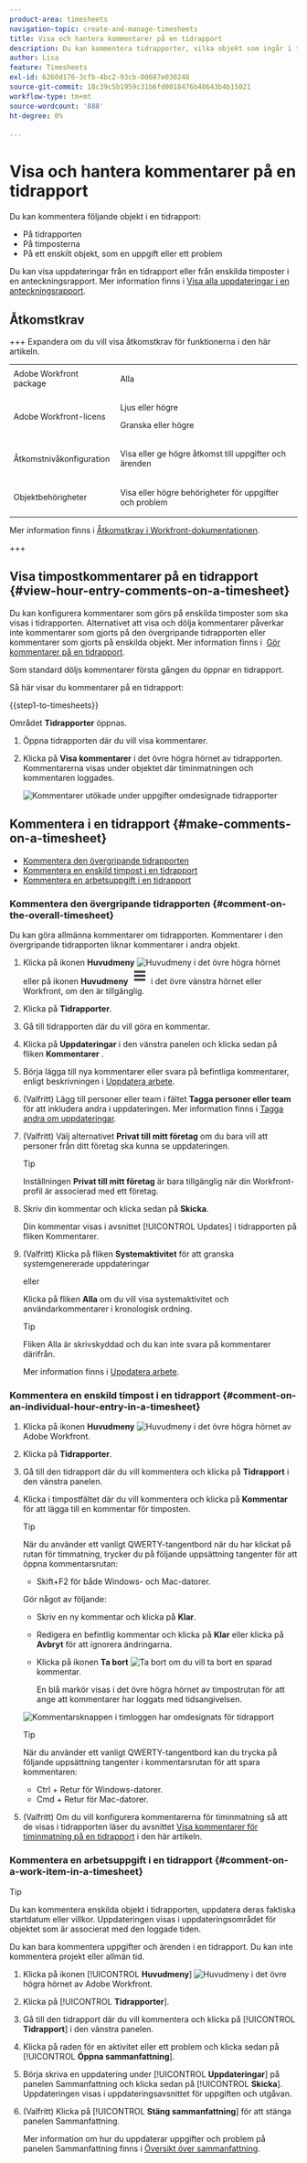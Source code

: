 ```yaml
---
product-area: timesheets
navigation-topic: create-and-manage-timesheets
title: Visa och hantera kommentarer på en tidrapport
description: Du kan kommentera tidrapporter, vilka objekt som ingår i tidrapporterna samt varje timmes post som du loggar.
author: Lisa
feature: Timesheets
exl-id: 6260d176-3cfb-4bc2-93cb-00687e030248
source-git-commit: 18c39c5b1959c31b6fd0018476b48643b4b15021
workflow-type: tm+mt
source-wordcount: '888'
ht-degree: 0%

---
```


# Visa och hantera kommentarer på en tidrapport

<!-- Audited: April, 2024-->

Du kan kommentera följande objekt i en tidrapport:

* På tidrapporten
* På timposterna
* På ett enskilt objekt, som en uppgift eller ett problem

Du kan visa uppdateringar från en tidrapport eller från enskilda timposter i en anteckningsrapport. Mer information finns i [Visa alla uppdateringar i en anteckningsrapport](/help/quicksilver/workfront-basics/updating-work-items-and-viewing-updates/view-all-updates-in-a-report.md).

## Åtkomstkrav

+++ Expandera om du vill visa åtkomstkrav för funktionerna i den här artikeln. 

<table style="table-layout:auto"> 
 <col> 
 <col> 
 <tbody> 
  <tr> 
   <td>Adobe Workfront package</td> 
   <td> <p>Alla</p> </td> 
  </tr> 
  <tr> 
   <td>Adobe Workfront-licens</td> 
   <td> <p>Ljus eller högre </p>
   <p>Granska eller högre</p> </td> 
  </tr> 
  <tr> 
   <td>Åtkomstnivåkonfiguration</td> 
   <td> <p>Visa eller ge högre åtkomst till uppgifter och ärenden</p> </td> 
  </tr> 
  <tr> 
   <td>Objektbehörigheter</td> 
   <td> <p>Visa eller högre behörigheter för uppgifter och problem</p> </td> 
  </tr> 
 </tbody> 
</table>

Mer information finns i [Åtkomstkrav i Workfront-dokumentationen](/help/quicksilver/administration-and-setup/add-users/access-levels-and-object-permissions/access-level-requirements-in-documentation.md).

+++

## Visa timpostkommentarer på en tidrapport {#view-hour-entry-comments-on-a-timesheet}

Du kan konfigurera kommentarer som görs på enskilda timposter som ska visas i tidrapporten. Alternativet att visa och dölja kommentarer påverkar inte kommentarer som gjorts på den övergripande tidrapporten eller kommentarer som gjorts på enskilda objekt. Mer information finns i  [Gör kommentarer på en tidrapport](#make-comments-on-a-timesheet).

Som standard döljs kommentarer första gången du öppnar en tidrapport.

Så här visar du kommentarer på en tidrapport:

{{step1-to-timesheets}}

Området **Tidrapporter** öppnas.

1. Öppna tidrapporten där du vill visa kommentarer.
1. Klicka på **Visa kommentarer** i det övre högra hörnet av tidrapporten.
Kommentarerna visas under objektet där timinmatningen och kommentaren loggades.

   ![Kommentarer utökade under uppgifter omdesignade tidrapporter](assets/comments-expanded-under-tasks-redesigned-timesheet.png)


## Kommentera i en tidrapport {#make-comments-on-a-timesheet}

* [Kommentera den övergripande tidrapporten](#comment-on-the-overall-timesheet)
* [Kommentera en enskild timpost i en tidrapport](#comment-on-an-individual-hour-entry-in-a-timesheet)
* [Kommentera en arbetsuppgift i en tidrapport](#comment-on-a-work-item-in-a-timesheet)

### Kommentera den övergripande tidrapporten {#comment-on-the-overall-timesheet}

Du kan göra allmänna kommentarer om tidrapporten. Kommentarer i den övergripande tidrapporten liknar kommentarer i andra objekt.

1. Klicka på ikonen **Huvudmeny** ![Huvudmeny ](assets/main-menu-icon.png) i det övre högra hörnet eller på ikonen **Huvudmeny** ![Rader på huvudmenyn](assets/lines-main-menu.png) i det övre vänstra hörnet eller Workfront, om den är tillgänglig.

1. Klicka på **Tidrapporter**.
1. Gå till tidrapporten där du vill göra en kommentar.
1. Klicka på **Uppdateringar** i den vänstra panelen och klicka sedan på fliken **Kommentarer** .
1. Börja lägga till nya kommentarer eller svara på befintliga kommentarer, enligt beskrivningen i [Uppdatera arbete](../../workfront-basics/updating-work-items-and-viewing-updates/update-work.md).
1. (Valfritt) Lägg till personer eller team i fältet **Tagga personer eller team** för att inkludera andra i uppdateringen. Mer information finns i [Tagga andra om uppdateringar](../../workfront-basics/updating-work-items-and-viewing-updates/tag-others-on-updates.md).
1. (Valfritt) Välj alternativet **Privat till mitt företag** om du bara vill att personer från ditt företag ska kunna se uppdateringen.

   >[!TIP]
   >
   >Inställningen **Privat till mitt företag** är bara tillgänglig när din Workfront-profil är associerad med ett företag.

1. Skriv din kommentar och klicka sedan på **Skicka**.

   Din kommentar visas i avsnittet [!UICONTROL Updates] i tidrapporten på fliken Kommentarer.

1. (Valfritt) Klicka på fliken **Systemaktivitet** för att granska systemgenererade uppdateringar

   eller

   Klicka på fliken **Alla** om du vill visa systemaktivitet och användarkommentarer i kronologisk ordning.

   >[!TIP]
   >
   >   Fliken Alla är skrivskyddad och du kan inte svara på kommentarer därifrån.


   Mer information finns i [Uppdatera arbete](/help/quicksilver/workfront-basics/updating-work-items-and-viewing-updates/update-work.md).

### Kommentera en enskild timpost i en tidrapport {#comment-on-an-individual-hour-entry-in-a-timesheet}

1. Klicka på ikonen **Huvudmeny** ![Huvudmeny](assets/main-menu-icon.png) i det övre högra hörnet av Adobe Workfront.

1. Klicka på **Tidrapporter**.
1. Gå till den tidrapport där du vill kommentera och klicka på **Tidrapport** i den vänstra panelen.
1. Klicka i timpostfältet där du vill kommentera och klicka på **Kommentar** för att lägga till en kommentar för timposten.

   >[!TIP]
   >
   >   När du använder ett vanligt QWERTY-tangentbord när du har klickat på rutan för timmatning, trycker du på följande uppsättning tangenter för att öppna kommentarsrutan:
   >   * Skift+F2 för både Windows- och Mac-datorer.

   Gör något av följande:

   * Skriv en ny kommentar och klicka på **Klar**.
   * Redigera en befintlig kommentar och klicka på **Klar** eller klicka på **Avbryt** för att ignorera ändringarna.
   * Klicka på ikonen **Ta bort** ![Ta bort ](assets/delete.png) om du vill ta bort en sparad kommentar.

     En blå markör visas i det övre högra hörnet av timpostrutan för att ange att kommentarer har loggats med tidsangivelsen.

   ![Kommentarsknappen i timloggen har omdesignats för tidrapport](assets/commment-button-on-hour-log-redesigned-timesheet.png)

   >[!TIP]
   >
   >   När du använder ett vanligt QWERTY-tangentbord kan du trycka på följande uppsättning tangenter i kommentarsrutan för att spara kommentaren:
   >   * Ctrl + Retur för Windows-datorer.
   >   * Cmd + Retur för Mac-datorer.


1. (Valfritt) Om du vill konfigurera kommentarerna för timinmatning så att de visas i tidrapporten läser du avsnittet [Visa kommentarer för timinmatning på en tidrapport](#view-hour-entry-comments-on-a-timesheet) i den här artikeln.

### Kommentera en arbetsuppgift i en tidrapport {#comment-on-a-work-item-in-a-timesheet}

>[!TIP]
>
>Du kan kommentera enskilda objekt i tidrapporten, uppdatera deras faktiska startdatum eller villkor. Uppdateringen visas i uppdateringsområdet för objektet som är associerat med den loggade tiden.


Du kan bara kommentera uppgifter och ärenden i en tidrapport. Du kan inte kommentera projekt eller allmän tid.

1. Klicka på ikonen [!UICONTROL **Huvudmeny**] ![Huvudmeny](assets/main-menu-icon.png) i det övre högra hörnet av Adobe Workfront.
1. Klicka på [!UICONTROL **Tidrapporter**].
1. Gå till den tidrapport där du vill kommentera och klicka på [!UICONTROL **Tidrapport**] i den vänstra panelen.
1. Klicka på raden för en aktivitet eller ett problem och klicka sedan på [!UICONTROL **Öppna sammanfattning**].
1. Börja skriva en uppdatering under [!UICONTROL **Uppdateringar**] på panelen Sammanfattning och klicka sedan på [!UICONTROL **Skicka**].
Uppdateringen visas i uppdateringsavsnittet för uppgiften och utgåvan.
1. (Valfritt) Klicka på [!UICONTROL **Stäng sammanfattning**] för att stänga panelen Sammanfattning.

   Mer information om hur du uppdaterar uppgifter och problem på panelen Sammanfattning finns i [Översikt över sammanfattning](../../workfront-basics/the-new-workfront-experience/summary-overview.md).
